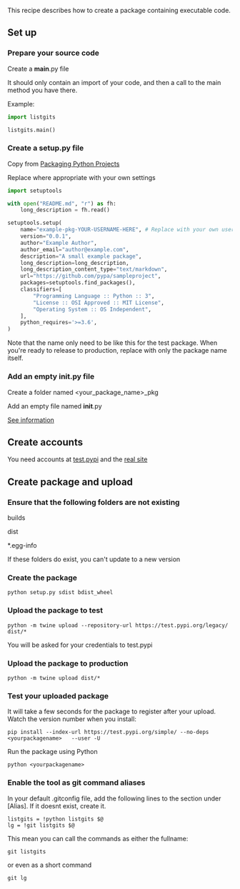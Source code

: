  <!-- # How to create a Python package -->

This recipe describes how to create a package containing executable code.  


## Set up 

### Prepare your source code

Create a __main__.py file

It should only contain an import of your code, and then a call to the main method you have there.

Example:

```python
import listgits

listgits.main()
```


### Create a setup.py file

Copy from [Packaging Python Projects](https://packaging.python.org/tutorials/packaging-projects/)

Replace where appropriate with your own settings

```python
import setuptools

with open("README.md", "r") as fh:
    long_description = fh.read()

setuptools.setup(
    name="example-pkg-YOUR-USERNAME-HERE", # Replace with your own username
    version="0.0.1",
    author="Example Author",
    author_email="author@example.com",
    description="A small example package",
    long_description=long_description,
    long_description_content_type="text/markdown",
    url="https://github.com/pypa/sampleproject",
    packages=setuptools.find_packages(),
    classifiers=[
        "Programming Language :: Python :: 3",
        "License :: OSI Approved :: MIT License",
        "Operating System :: OS Independent",
    ],
    python_requires='>=3.6',
)
```

Note that the name only need to be like this for the test package. When you're ready to release to production, replace with only the package name itself.

### Add an empty  __init__.py file

Create a folder named  <your_package_name>_pkg

Add an empty file named __init__.py

[See information](https://packaging.python.org/tutorials/packaging-projects/#a-simple-project9)

##  Create accounts

You need accounts at [test.pypi](https://test.pypi.org/account/register/) and the [real site](https://pypi.org/)

## Create package and upload

### Ensure that the following folders are not existing

builds

dist

*.egg-info

If these folders do exist, you can't update to a new version

### Create the package

```
python setup.py sdist bdist_wheel
```


### Upload the package to test

```
python -m twine upload --repository-url https://test.pypi.org/legacy/ dist/*
```

You will be asked for your credentials to test.pypi

### Upload the package to production

```
python -m twine upload dist/*
```


### Test your uploaded package

It will take a few seconds for the package to register after your upload.  Watch the version number when you install:

```
pip install --index-url https://test.pypi.org/simple/ --no-deps <yourpackagename>   --user -U
```

Run the package using Python

```
python <yourpackagename>
```

### Enable the tool as git command aliases

In your default .gitconfig file, add the following lines to the section under [Alias].  If it doesnt exist, create it.

```
listgits = !python listgits $@
lg = !git listgits $@
```
This mean you can call the commands as either the fullname:

```
git listgits
```
or even as a short command

```
git lg
```


